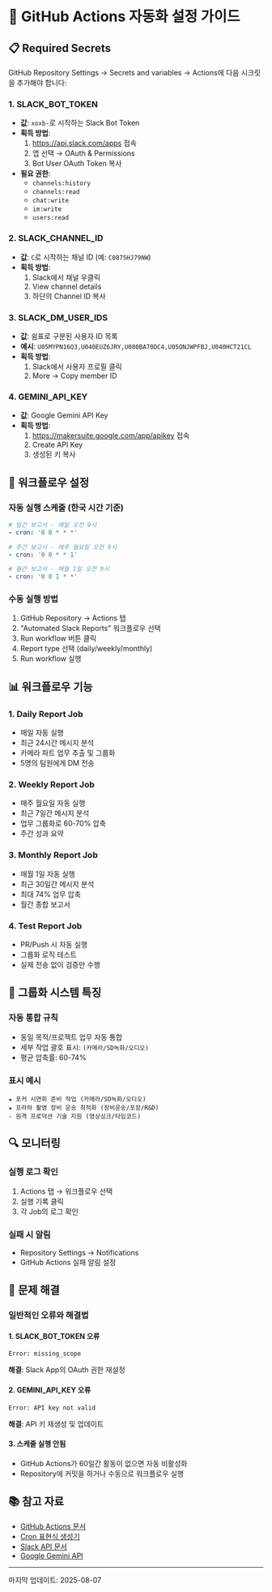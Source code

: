 # 🚀 GitHub Actions 자동화 설정 가이드

## 📋 Required Secrets

GitHub Repository Settings → Secrets and variables → Actions에 다음 시크릿을 추가해야 합니다:

### 1. SLACK_BOT_TOKEN
- **값**: `xoxb-`로 시작하는 Slack Bot Token
- **획득 방법**: 
  1. https://api.slack.com/apps 접속
  2. 앱 선택 → OAuth & Permissions
  3. Bot User OAuth Token 복사
- **필요 권한**:
  - `channels:history`
  - `channels:read`
  - `chat:write`
  - `im:write`
  - `users:read`

### 2. SLACK_CHANNEL_ID
- **값**: `C`로 시작하는 채널 ID (예: `C0875HJ79NW`)
- **획득 방법**:
  1. Slack에서 채널 우클릭
  2. View channel details
  3. 하단의 Channel ID 복사

### 3. SLACK_DM_USER_IDS
- **값**: 쉼표로 구분된 사용자 ID 목록
- **예시**: `U05MYPN16Q3,U040EUZ6JRY,U080BA70DC4,U05QNJWPFBJ,U040HCT21CL`
- **획득 방법**:
  1. Slack에서 사용자 프로필 클릭
  2. More → Copy member ID

### 4. GEMINI_API_KEY
- **값**: Google Gemini API Key
- **획득 방법**:
  1. https://makersuite.google.com/app/apikey 접속
  2. Create API Key
  3. 생성된 키 복사

## 🔧 워크플로우 설정

### 자동 실행 스케줄 (한국 시간 기준)
```yaml
# 일간 보고서 - 매일 오전 9시
- cron: '0 0 * * *'

# 주간 보고서 - 매주 월요일 오전 9시  
- cron: '0 0 * * 1'

# 월간 보고서 - 매월 1일 오전 9시
- cron: '0 0 1 * *'
```

### 수동 실행 방법
1. GitHub Repository → Actions 탭
2. "Automated Slack Reports" 워크플로우 선택
3. Run workflow 버튼 클릭
4. Report type 선택 (daily/weekly/monthly)
5. Run workflow 실행

## 📊 워크플로우 기능

### 1. Daily Report Job
- 매일 자동 실행
- 최근 24시간 메시지 분석
- 카메라 파트 업무 추출 및 그룹화
- 5명의 팀원에게 DM 전송

### 2. Weekly Report Job
- 매주 월요일 자동 실행
- 최근 7일간 메시지 분석
- 업무 그룹화로 60-70% 압축
- 주간 성과 요약

### 3. Monthly Report Job
- 매월 1일 자동 실행
- 최근 30일간 메시지 분석
- 최대 74% 업무 압축
- 월간 종합 보고서

### 4. Test Report Job
- PR/Push 시 자동 실행
- 그룹화 로직 테스트
- 실제 전송 없이 검증만 수행

## 🎯 그룹화 시스템 특징

### 자동 통합 규칙
- 동일 목적/프로젝트 업무 자동 통합
- 세부 작업 괄호 표시: `(카메라/SD녹화/오디오)`
- 평균 압축률: 60-74%

### 표시 예시
```
★ 포커 시연회 준비 작업 (카메라/SD녹화/오디오)
★ 프라하 촬영 장비 운송 최적화 (장비운송/포장/R&D)
- 원격 프로덕션 기술 지원 (영상싱크/타임코드)
```

## 🔍 모니터링

### 실행 로그 확인
1. Actions 탭 → 워크플로우 선택
2. 실행 기록 클릭
3. 각 Job의 로그 확인

### 실패 시 알림
- Repository Settings → Notifications
- GitHub Actions 실패 알림 설정

## 🐛 문제 해결

### 일반적인 오류와 해결법

#### 1. SLACK_BOT_TOKEN 오류
```
Error: missing_scope
```
**해결**: Slack App의 OAuth 권한 재설정

#### 2. GEMINI_API_KEY 오류
```
Error: API key not valid
```
**해결**: API 키 재생성 및 업데이트

#### 3. 스케줄 실행 안됨
- GitHub Actions가 60일간 활동이 없으면 자동 비활성화
- Repository에 커밋을 하거나 수동으로 워크플로우 실행

## 📚 참고 자료

- [GitHub Actions 문서](https://docs.github.com/en/actions)
- [Cron 표현식 생성기](https://crontab.guru/)
- [Slack API 문서](https://api.slack.com/)
- [Google Gemini API](https://ai.google.dev/)

---

마지막 업데이트: 2025-08-07